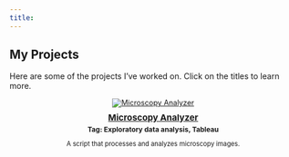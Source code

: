 ```yaml
---
title: 
---
```


## My Projects

<style>
  .project-block {
    width: 100%;
    text-align: center;
    font-size: 0.8rem;
    line-height: 1.3; /* Reduced line spacing */
  }

  .project-block h3 {
    font-size: 0.95rem;
    margin: 8px 0 4px;
    line-height: 1.2; /* Tighter heading spacing */
  }

  .project-block .tag {
    font-size: 0.75rem;
    font-weight: bold;
    line-height: 1.1; /* Compact */
  }

  .project-block p {
    font-size: 0.7rem;
    margin-top: 5px;
    line-height: 1.3; /* Paragraphs */
  }
</style>

Here are some of the projects I’ve worked on. Click on the titles to learn more.

<div class="project-container">

  <div class="project-block">
    <a href="https://ayantika-khanra.github.io/project/spotify_2000_explicit_music_analysis/">
      <img src="/images/spotify2000.jpg" alt="Microscopy Analyzer">
      <h3>Microscopy Analyzer</h3>
    </a>
    <p class="tag">Tag: Exploratory data analysis, Tableau</p>
    <p>A script that processes and analyzes microscopy images.</p>
  </div>

</div>
